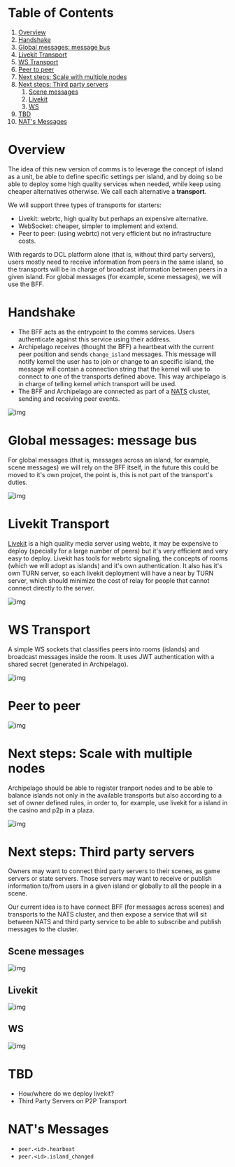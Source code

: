 
# Table of Contents

1.  [Overview](#overview)
2.  [Handshake](#handshake)
3.  [Global messages: message bus](#global-messages-message-bus)
4.  [Livekit Transport](#livekit-transport)
5.  [WS Transport](#ws-transport)
6.  [Peer to peer](#peer-to-peer)
7.  [Next steps: Scale with multiple nodes](#next-steps-scale-with-multiple-nodes)
8.  [Next steps: Third party servers](#next-steps-third-party-servers)
    1.  [Scene messages](#scene-messages)
    2.  [Livekit](#livekit)
    3.  [WS](#ws)
9.  [TBD](#tbd)
10. [NAT's Messages](#nats-messages)

# Overview

The idea of this new version of comms is to leverage the concept of island as a unit, be able to define specific settings per island, and by doing so be able to deploy some high quality services when needed, while keep using cheaper alternatives otherwise. We call each alternative a **transport**.

We will support three types of transports for starters:

-   Livekit: webrtc, high quality but perhaps an expensive alternative.
-   WebSocket: cheaper, simpler to implement and extend.
-   Peer to peer: (using webrtc)  not very efficient but no infrastructure costs.

With regards to DCL platform alone (that is, without third party servers), users mostly need to receive information from peers in the same island, so the transports will be in charge of broadcast information between peers in a given island. For global messages (for example, scene messages), we will use the BFF.

# Handshake

-   The BFF acts as the entrypoint to the comms services. Users authenticate against this service using their address.
-   Archipelago receives (thought the BFF) a heartbeat with the current peer position and sends `change_island` messages. This message will notify kernel the user has to join or change to an specific island, the message will contain a connection string that the kernel will use to connect to one of the transports defined above. This way archipelago is in charge of telling kernel which transport will be used.
-   The BFF and Archipelago are connected as part of a [NATS](https://nats.io/) cluster, sending and receiving peer events.

![img](comms-v3-overview.png)

# Global messages: message bus

For global messages (that is, messages across an island, for example, scene messages) we will rely on the BFF itself, in the future this could be moved to it's own projcet, the point is, this is not part of the transport's duties.

![img](comms-v3-global.png)

# Livekit Transport

[Livekit](https://livekit.io/) is a high quality media server using webtc, it may be expensive to deploy (specially for a large number of peers) but it's very efficient and very easy to deploy. Livekit has tools for webrtc signaling, the concepts of rooms (which we will adopt as islands) and it's own authentication. It also has it's own TURN server, so each livekit deployment will have a near by TURN server, which should minimize the cost of relay for people that cannot connect directly to the server.

![img](comms-v3-livekit.png)

# WS Transport

A simple WS sockets that classifies peers into rooms (islands) and broadcast messages inside the room. It uses JWT authentication with a shared secret (generated in Archipelago).

![img](comms-v3-ws-room-service.png)

# Peer to peer

![img](comms-v3-peer-to-peer.png)

# Next steps: Scale with multiple nodes

Archipelago should be able to register tranport nodes and to be able to balance islands not only in the available transports but also according to a set of owner defined rules, in order to, for example, use livekit for a island in the casino and p2p in a plaza.

![img](comms-v3-scale.png)

# Next steps: Third party servers

Owners may want to connect third party servers to their scenes, as game servers or state servers. Those servers may want to receive or publish information to/from users in a given island or globally to all the people in a scene. 

Our current idea is to have connect BFF (for messages across scenes) and transports to the NATS cluster, and then expose a service that will sit between NATS and third party service to be able to subscribe and publish messages to the cluster.

## Scene messages

![img](comms-v3-third-party-server-bff.png)

## Livekit

![img](comms-v3-third-party-server-livekit.png)

## WS

![img](comms-v3-third-party-server-ws.png)

# TBD

-   How/where do we deploy livekit?
-   Third Party Servers on P2P Transport

# NAT's Messages

-   `peer.<id>.hearbeat`
-   `peer.<id>.island_changed`

